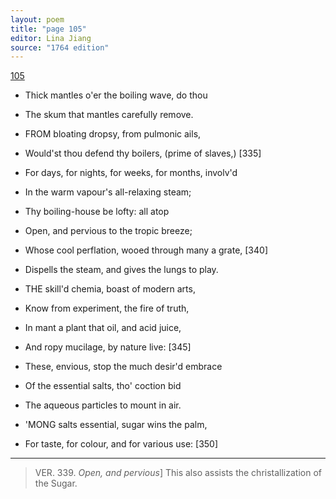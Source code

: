 ```yaml
---
layout: poem
title: "page 105"
editor: Lina Jiang
source: "1764 edition"
---
```



[105]()

- Thick mantles o'er the boiling wave, do thou
- The skum that mantles carefully remove.

- FROM bloating dropsy, from pulmonic ails,
- Would'st thou defend thy boilers, \(prime of slaves,\) [335]
- For days, for nights, for weeks, for months, involv'd
- In the warm vapour's all-relaxing steam;
- Thy boiling-house be lofty: all atop
- Open, and pervious to the tropic breeze;
- Whose cool perflation, wooed through many a grate, [340]
- Dispells the steam, and gives the lungs to play.

- THE skill'd chemia, boast of modern arts,
- Know from experiment, the fire of truth,
- In mant a plant that oil, and acid juice,
- And ropy mucilage, by nature live: [345]
- These, envious, stop the much desir'd embrace
- Of the essential salts, tho' coction bid
- The aqueous particles to mount in air.

- 'MONG salts essential, sugar wins the palm,
- For taste, for colour, and for various use: [350]

---

> VER. 339. *Open, and pervious*\] This also assists the christallization of the Sugar.